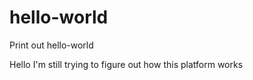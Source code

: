 # hello-world
Print out hello-world

Hello I'm still trying to figure out how this platform works 

